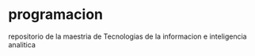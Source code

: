# programacion
repositorio de la maestria de Tecnologias de la informacion e inteligencia analitica

